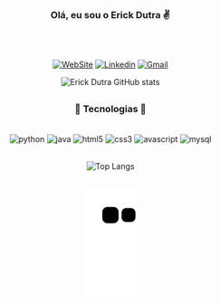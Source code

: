 <div align="center">

### Olá, eu sou o Erick Dutra ✌️
</div>
<br/>

##

<div align="center">

[![WebSite](https://img.shields.io/badge/website-000000?style=for-the-badge&logo=About.me&logoColor=white)](https://erickdutra.github.io/Portfolio/)
[![Linkedin](https://img.shields.io/badge/LinkedIn-0077B5?style=for-the-badge&logo=linkedin&logoColor=white)](https://www.linkedin.com/in/erick-dutra-916217211/)
[![Gmail](https://img.shields.io/badge/Gmail-D14836?style=for-the-badge&logo=gmail&logoColor=white)](mailto:(deverickdutra@gmail.com))
 
 
![Erick Dutra GitHub stats](https://github-readme-stats.vercel.app/api?username=ErickDutra&show_icons=true&theme=dracula)
</div>

<div align="center">

##

### 🗻 Tecnologias 🗻
</div>
</br>
<div style="display:  inline_block"  align="center">
 <img align="center" alt="python" height="30" width="40" src="https://cdn.jsdelivr.net/gh/devicons/devicon/icons/python/python-original-wordmark.svg"/>
 <img align="center" alt="java" height="30" width="40" src="https://cdn.jsdelivr.net/gh/devicons/devicon/icons/java/java-original-wordmark.svg"/>
 <img align="center" alt="html5" height="30" width="40" src="https://cdn.jsdelivr.net/gh/devicons/devicon/icons/html5/html5-original-wordmark.svg"/>
 <img align="center" alt="css3" height="30" width="40" src="https://cdn.jsdelivr.net/gh/devicons/devicon/icons/css3/css3-original-wordmark.svg"/>
 <img align="center" alt="avascript" height="30" width="40" src="https://cdn.jsdelivr.net/gh/devicons/devicon/icons/javascript/javascript-original.svg"/>
 <img align="center" alt="mysql" height="30" width="40" src="https://cdn.jsdelivr.net/gh/devicons/devicon/icons/mysql/mysql-original-wordmark.svg"/>
  </div>
</br>

<div align="center">

![Top Langs](https://github-readme-stats.vercel.app/api/top-langs/?username=ErickDutra&layout=compact&show_icons=true&theme=dracula)
</div>
<div align="center">

##

![Snake animation](https://github.com/ErickDutra/ErickDutra/blob/output/github-contribution-grid-snake.svg)
<div>
